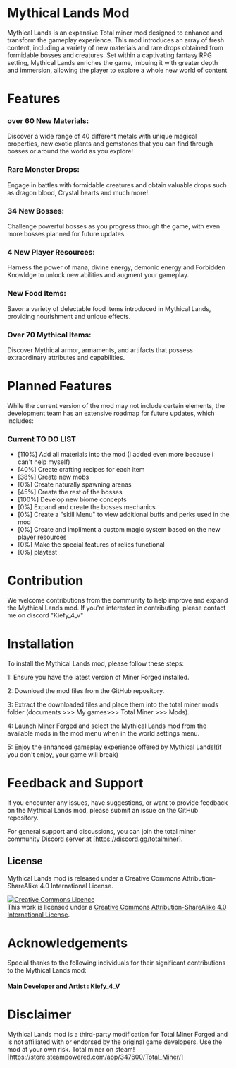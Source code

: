 # Mythical Lands Mod
Mythical Lands is an expansive Total miner mod designed to enhance and transform the gameplay experience. This mod introduces an array of fresh content, including a variety of new materials and rare drops obtained from formidable bosses and creatures. Set within a captivating fantasy RPG setting, Mythical Lands enriches the game, imbuing it with greater depth and immersion, allowing the player to explore a whole new world of content

# Features
### over 60 New Materials: 
Discover a wide range of 40 different metals with unique magical properties, new exotic plants and gemstones that you can find through bosses or around the world as you explore!

### Rare Monster Drops: 
Engage in battles with formidable creatures and obtain valuable drops such as dragon blood, Crystal hearts and much more!.

### 34 New Bosses:
Challenge powerful bosses as you progress through the game, with even more bosses planned for future updates.

### 4 New Player Resources:
Harness the power of mana, divine energy, demonic energy and Forbidden Knowldge to unlock new abilities and augment your gameplay.

### New Food Items: 
Savor a variety of delectable food items introduced in Mythical Lands, providing nourishment and unique effects.

### Over 70  Mythical Items: 
Discover Mythical armor, armaments, and artifacts that possess extraordinary attributes and capabilities.

# Planned Features
While the current version of the mod may not include certain elements, the development team has an extensive roadmap for future updates, which includes:

### Current TO DO LIST
- [110%] Add all materials into the mod (I added even more because i can't help myself)
- [40%] Create crafting recipes for each item 
- [38%] Create new mobs
- [0%] Create naturally spawning arenas
- [45%] Create the rest of the bosses
- [100%] Develop new biome concepts
- [0%] Expand and create the bosses mechanics
- [0%] Create a "skill Menu" to view additional buffs and perks used in the mod
- [0%] Create and impliment a custom magic system based on the new player resources
- [0%] Make the special features of relics functional
- [0%] playtest

# Contribution
We welcome contributions from the community to help improve and expand the Mythical Lands mod. If you're interested in contributing, please contact me on discord "Kiefy_4_v"

# Installation
To install the Mythical Lands mod, please follow these steps:

1: Ensure you have the latest version of Miner Forged installed.

2: Download the mod files from the GitHub repository.

3: Extract the downloaded files and place them into the total miner mods folder (documents >>> My games>>> Total Miner >>> Mods).

4: Launch Miner Forged and select the Mythical Lands mod from the available mods in the mod menu when in the world settings menu.

5: Enjoy the enhanced gameplay experience offered by Mythical Lands!(if you don't enjoy, your game will break)

# Feedback and Support
If you encounter any issues, have suggestions, or want to provide feedback on the Mythical Lands mod, please submit an issue on the GitHub repository.

For general support and discussions, you can join the total miner community Discord server at [https://discord.gg/totalminer].

## License
Mythical Lands mod is released under a Creative Commons Attribution-ShareAlike 4.0 International License.

<a rel="license" href="http://creativecommons.org/licenses/by-sa/4.0/"><img alt="Creative Commons Licence" style="border-width:0" src="https://i.creativecommons.org/l/by-sa/4.0/88x31.png" /></a><br />This work is licensed under a <a rel="license" href="http://creativecommons.org/licenses/by-sa/4.0/">Creative Commons Attribution-ShareAlike 4.0 International License</a>.

# Acknowledgements

Special thanks to the following individuals for their significant contributions to the Mythical Lands mod:

#### Main Developer and Artist : Kiefy_4_V

# Disclaimer
Mythical Lands mod is a third-party modification for Total Miner Forged and is not affiliated with or endorsed by the original game developers. Use the mod at your own risk.
Total miner on steam! [https://store.steampowered.com/app/347600/Total_Miner/]
